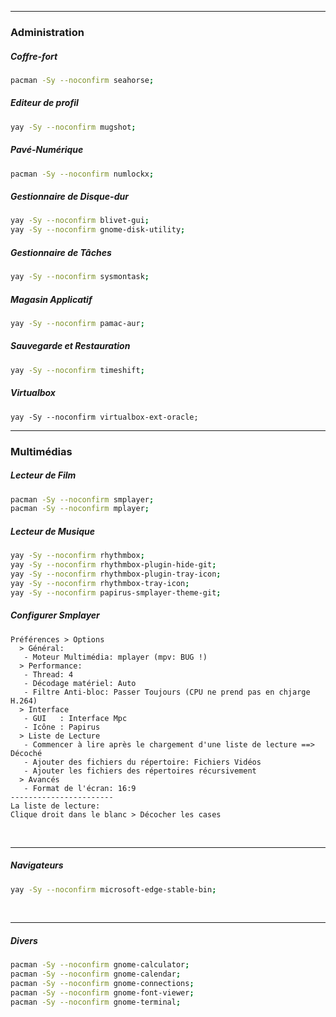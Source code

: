 ------------------------------------------------------------------------------------------------------------------
### Administration

##### Coffre-fort
```bash
pacman -Sy --noconfirm seahorse;
```
##### Editeur de profil
```bash
yay -Sy --noconfirm mugshot;
```

##### Pavé-Numérique
```bash
pacman -Sy --noconfirm numlockx;
```
##### Gestionnaire de Disque-dur
```bash
yay -Sy --noconfirm blivet-gui;
yay -Sy --noconfirm gnome-disk-utility;
```
##### Gestionnaire de Tâches
```bash
yay -Sy --noconfirm sysmontask;
```

##### Magasin Applicatif
```bash
yay -Sy --noconfirm pamac-aur;
```

##### Sauvegarde et Restauration
```bash
yay -Sy --noconfirm timeshift;
```

##### Virtualbox
```
yay -Sy --noconfirm virtualbox-ext-oracle;
```

------------------------------------------------------------------------------------------------------------------
### Multimédias
##### Lecteur de Film
```bash
pacman -Sy --noconfirm smplayer;
pacman -Sy --noconfirm mplayer;
```

##### Lecteur de Musique
```bash
yay -Sy --noconfirm rhythmbox;
yay -Sy --noconfirm rhythmbox-plugin-hide-git;
yay -Sy --noconfirm rhythmbox-plugin-tray-icon;
yay -Sy --noconfirm rhythmbox-tray-icon;
yay -Sy --noconfirm papirus-smplayer-theme-git;
```

##### Configurer Smplayer
```
Préférences > Options
  > Général:
   - Moteur Multimédia: mplayer (mpv: BUG !)
  > Performance:
   - Thread: 4
   - Décodage matériel: Auto
   - Filtre Anti-bloc: Passer Toujours (CPU ne prend pas en chjarge H.264)
  > Interface
   - GUI   : Interface Mpc 
   - Icône : Papirus
  > Liste de Lecture
   - Commencer à lire après le chargement d'une liste de lecture ==> Décoché
   - Ajouter des fichiers du répertoire: Fichiers Vidéos
   - Ajouter les fichiers des répertoires récursivement
  > Avancés
   - Format de l'écran: 16:9
-----------------------
La liste de lecture:
Clique droit dans le blanc > Décocher les cases
```

<br />

------------------------------------------------------------------------------------------------------------------
##### Navigateurs
```bash
yay -Sy --noconfirm microsoft-edge-stable-bin;
```
<br />

------------------------------------------------------------------------------------------------------------------
##### Divers
```bash
pacman -Sy --noconfirm gnome-calculator;
pacman -Sy --noconfirm gnome-calendar;
pacman -Sy --noconfirm gnome-connections;
pacman -Sy --noconfirm gnome-font-viewer;
pacman -Sy --noconfirm gnome-terminal;
```
